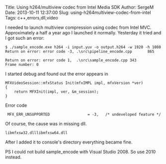 Title: Using h264/multiview codec from Intel Media SDK
Author: SergeM
Date: 2013-10-11 12:37:00
Slug: using-h264multiview-codec-from-intel
Tags: c++,errors,dll,video


I needed to launch multiview compression using codec from Intel MVC. Approximately a half a year ago I launched it normally. Yesterday it tried and I got such an error:

    $ ./sample_encode.exe h264 -i input.yuv -o output.h264 -w 1920 -h 1080
    Return on error: error code -3, .\src\pipeline_encode.cpp       865

    Return on error: error code 1,  .\src\sample_encode.cpp 343
    Frame number: 0

I started debug and found out the error appears in 

    MFXVideoSession::mfxStatus Init(mfxIMPL impl, mfxVersion *ver)
    {
        return MFXInit(impl, ver, &m_session);
    }

Error code

     MFX_ERR_UNSUPPORTED                 = -3,   /* undeveloped feature */


Of course, the cause was in missing dll.

    libmfxsw32.dlllibmfxsw64.dll

After I added it to console's directory everything became fine.


PS I could not build sample_encode with Visual Studio 2008. So use 2010 instead.